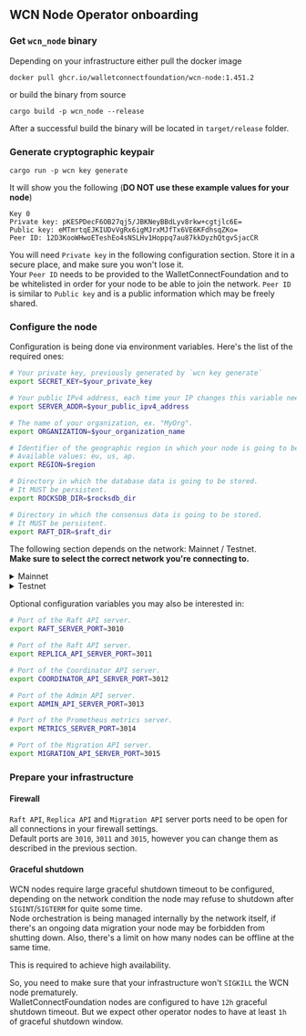 ## WCN Node Operator onboarding 

### Get `wcn_node` binary

Depending on your infrastructure either pull the docker image
```
docker pull ghcr.io/walletconnectfoundation/wcn-node:1.451.2
```
or build the binary from source
```
cargo build -p wcn_node --release
```
After a successful build the binary will be located in `target/release` folder.

### Generate cryptographic keypair

```
cargo run -p wcn key generate
```
It will show you the following (**DO NOT use these example values for your node**)
```
Key 0
Private key: pKESPDecF6OB27qj5/JBKNeyBBdLyv8rkw+cgtjlc6E=
Public key: eMTmrtqEJKIUDvVgRx6igMJrxMJfTx6VE6KFdhsqZKo=
Peer ID: 12D3KooWHwoETeshEo4sNSLHv1Hoppq7au87kkDyzhQtgvSjacCR
```

You will need `Private key` in the following configuration section. Store it in a secure place, and make sure you won't lose it.  
Your `Peer ID` needs to be provided to the WalletConnectFoundation and to be whitelisted in order for your node to be able to join the network.
`Peer ID` is similar to `Public key` and is a public information which may be freely shared.

### Configure the node

Configuration is being done via environment variables.
Here's the list of the required ones:

```bash
# Your private key, previously generated by `wcn key generate`
export SECRET_KEY=$your_private_key

# Your public IPv4 address, each time your IP changes this variable needs to be updated.
export SERVER_ADDR=$your_public_ipv4_address

# The name of your organization, ex. "MyOrg".
export ORGANIZATION=$your_organization_name

# Identifier of the geographic region in which your node is going to be deployed.
# Available values: eu, us, ap.
export REGION=$region

# Directory in which the database data is going to be stored.
# It MUST be persistent.
export ROCKSDB_DIR=$rocksdb_dir

# Directory in which the consensus data is going to be stored.
# It MUST be persistent.
export RAFT_DIR=$raft_dir
```

The following section depends on the network: Mainnet / Testnet.   
**Make sure to select the correct network you're connecting to.**

<details>
  <summary>Mainnet</summary>
  
  ```bash
  # Identifier of the network.
  export NETWORK_ID=mainnet
  
  # For the initial launch of your node (bootstrap) you also need to specify a list of peers to connect to.   
  export PEER_12D3KooWFJpHSpFCoHqFJsHyc9JA7C9XPTVhyXsiTRucU6TikGWe=/ip4/35.157.165.56/udp/3010/quic-v1
  export PEER_12D3KooWDdSQWrrkcxs6JGcWYHygwQ4zyoK4SR6Y58f7dsmXsXyp=/ip4/18.210.232.235/udp/3010/quic-v1
  export PEER_12D3KooWNhADaVPZFcRLxvbfp8abbuPLFz9NGxkh75aHivPHnjyP=/ip4/18.139.66.197/udp/3010/quic-v1
  ```
</details>
<details>
  <summary>Testnet</summary>
  
  ```bash
  # Identifier of the network.
  export NETWORK_ID=testnet

  # For the initial launch of your node (bootstrap) you also need to specify a list of peers to connect to.   
  export PEER_12D3KooWDBZx6LibN1Lxvtb45yFNBfons96bn79AokA2amcJpcZd=/ip4/35.157.219.93/udp/3010/quic-v1
  export PEER_12D3KooWDfseE1zdkdPjhwHYfdSUSRZ5mGJoUTNUbiyehWrMDhDM=/ip4/3.211.214.115/udp/3010/quic-v1
  export PEER_12D3KooWJTtT7wUsqWtcGufQrYCcPm8s5vHib9cCVZWiVUKMJz5a=/ip4/18.136.236.182/udp/3010/quic-v1
  ```
</details>

Optional configuration variables you may also be interested in:
```bash
# Port of the Raft API server.
export RAFT_SERVER_PORT=3010

# Port of the Raft API server.
export REPLICA_API_SERVER_PORT=3011

# Port of the Coordinator API server.
export COORDINATOR_API_SERVER_PORT=3012

# Port of the Admin API server.
export ADMIN_API_SERVER_PORT=3013

# Port of the Prometheus metrics server.
export METRICS_SERVER_PORT=3014

# Port of the Migration API server.
export MIGRATION_API_SERVER_PORT=3015
```

### Prepare your infrastructure

#### Firewall

`Raft API`, `Replica API` and `Migration API` server ports need to be open for all connections in your firewall settings.  
Default ports are `3010`, `3011` and `3015`, however you can change them as described in the previous section.

#### Graceful shutdown

WCN nodes require large graceful shutdown timeout to be configured, depending on the network condition the node may refuse to shutdown after `SIGINT`/`SIGTERM` for quite some time.  
Node orchestration is being managed internally by the network itself, if there's an ongoing data migration your node may be forbidden from shutting down. Also, there's a limit on how many nodes can be offline at the same time.   

This is required to achieve high availability.

So, you need to make sure that your infrastructure won't `SIGKILL` the WCN node prematurely.  
WalletConnectFoundation nodes are configured to have `12h` graceful shutdown timeout. But we expect other operator nodes to have at least `1h` of graceful shutdown window.

